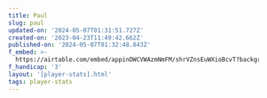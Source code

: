 ```yaml
---
title: Paul
slug: paul
updated-on: '2024-05-07T01:31:51.727Z'
created-on: '2023-04-23T11:49:42.662Z'
published-on: '2024-05-07T01:32:48.843Z'
f_embed: >-
  https://airtable.com/embed/appinDWCVWAzmNmFM/shrVZnsEuWXioBcvT?backgroundColor=gray&viewControls=on
f_handicap: '3'
layout: '[player-stats].html'
tags: player-stats
---
```



